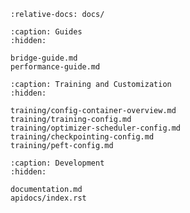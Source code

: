 ```{include} ../README.md
:relative-docs: docs/
```

```{toctree}
:caption: Guides
:hidden:

bridge-guide.md
performance-guide.md
```

```{toctree}
:caption: Training and Customization
:hidden:

training/config-container-overview.md
training/training-config.md
training/optimizer-scheduler-config.md
training/checkpointing-config.md
training/peft-config.md
```

```{toctree}
:caption: Development
:hidden:

documentation.md
apidocs/index.rst
```
